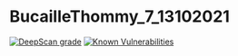 # BucailleThommy_7_13102021
[![DeepScan grade](https://deepscan.io/api/teams/14417/projects/18899/branches/475586/badge/grade.svg)](https://deepscan.io/dashboard#view=project&tid=14417&pid=18899&bid=475586)
[![Known Vulnerabilities](https://snyk.io/test/github/Nalem14/BucailleThommy_7_13102021/badge.svg)](https://snyk.io/test/github/Nalem14/BucailleThommy_7_13102021)
